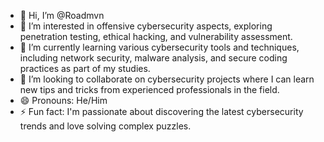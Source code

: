 - 👋 Hi, I’m @Roadmvn
- 👀 I’m interested in offensive cybersecurity aspects, exploring penetration testing, ethical hacking, and vulnerability assessment.
- 🌱 I’m currently learning various cybersecurity tools and techniques, including network security, malware analysis, and secure coding practices as part of my studies.
- 💞️ I’m looking to collaborate on cybersecurity projects where I can learn new tips and tricks from experienced professionals in the field.
- 😄 Pronouns: He/Him
- ⚡ Fun fact: I'm passionate about discovering the latest cybersecurity trends and love solving complex puzzles.

<!---
Roadmvn/Roadmvn is a ✨ special ✨ repository because its `README.md` (this file) appears on your GitHub profile.
You can click the Preview link to take a look at your changes.
--->
